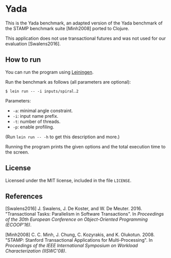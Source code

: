 # Yada

This is the Yada benchmark, an adapted version of the Yada benchmark of the STAMP benchmark suite [Minh2008] ported to Clojure.

This application does not use transactional futures and was not used for our evaluation [Swalens2016].

## How to run

You can run the program using [Leiningen](https://leiningen.org/).

Run the benchmark as follows (all parameters are optional):

    $ lein run -- -i inputs/spiral.2

Parameters:
* `-a`: minimal angle constraint.
* `-i`: input name prefix.
* `-t`: number of threads.
* `-p`: enable profiling.

(Run `lein run -- -h` to get this description and more.)

Running the program prints the given options and the total execution time to the screen.

## License
Licensed under the MIT license, included in the file `LICENSE`.

## References

[Swalens2016]
J. Swalens, J. De Koster, and W. De Meuter. 2016. "Transactional Tasks: Parallelism in Software Transactions". In _Proceedings of the 30th European Conference on Object-Oriented Programming (ECOOP'16)_.

[Minh2008]
C. C. Minh, J. Chung, C. Kozyrakis, and K. Olukotun. 2008. "STAMP: Stanford Transactional Applications for Multi-Processing". In _Proceedings of the IEEE International Symposium on Workload Characterization (IISWC'08)_.
